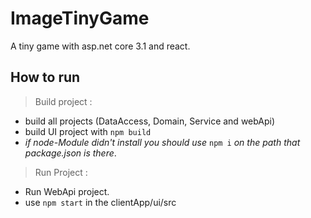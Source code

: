 # ImageTinyGame
A tiny game with asp.net core 3.1 and react.

## How to run 

> Build project :
- build all projects (DataAccess, Domain, Service and webApi)
- build UI project with `npm build` 
- *if node-Module didn't install you should use* `npm i` *on the path that package.json is there*.

> Run Project :
- Run WebApi project.
- use `npm start` in the clientApp/ui/src
